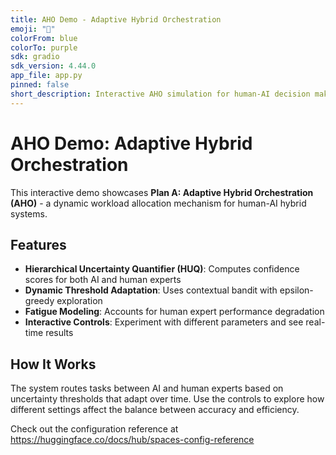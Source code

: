 ```yaml
---
title: AHO Demo - Adaptive Hybrid Orchestration
emoji: "🤖"
colorFrom: blue
colorTo: purple
sdk: gradio
sdk_version: 4.44.0
app_file: app.py
pinned: false
short_description: Interactive AHO simulation for human-AI decision making
---
```


# AHO Demo: Adaptive Hybrid Orchestration

This interactive demo showcases **Plan A: Adaptive Hybrid Orchestration (AHO)** - a dynamic workload allocation mechanism for human-AI hybrid systems.

## Features

- **Hierarchical Uncertainty Quantifier (HUQ)**: Computes confidence scores for both AI and human experts
- **Dynamic Threshold Adaptation**: Uses contextual bandit with epsilon-greedy exploration
- **Fatigue Modeling**: Accounts for human expert performance degradation
- **Interactive Controls**: Experiment with different parameters and see real-time results

## How It Works

The system routes tasks between AI and human experts based on uncertainty thresholds that adapt over time. Use the controls to explore how different settings affect the balance between accuracy and efficiency.

Check out the configuration reference at https://huggingface.co/docs/hub/spaces-config-reference
